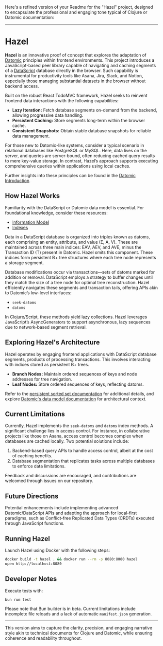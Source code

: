 Here's a refined version of your Readme for the "Hazel" project, designed to encapsulate the professional and engaging tone typical of Clojure or Datomic documentation:

---

# Hazel

**Hazel** is an innovative proof of concept that explores the adaptation of [Datomic](https://www.datomic.com/) principles within frontend environments. This project introduces a JavaScript-based peer library capable of navigating and caching segments of a [DataScript](https://github.com/tonsky/datascript/) database directly in the browser. Such capability is instrumental for productivity tools like Asana, Jira, Slack, and Notion, especially those managing substantial datasets in the browser without backend access.

Built on the robust React TodoMVC framework, Hazel seeks to reinvent frontend data interactions with the following capabilities:

- **Lazy Iteration:** Fetch database segments on-demand from the backend, allowing progressive data handling.
- **Persistent Caching:** Store segments long-term within the browser cache.
- **Consistent Snapshots:** Obtain stable database snapshots for reliable data management.

For those new to Datomic-like systems, consider a typical scenario in relational databases like PostgreSQL or MySQL. Here, data lives on the server, and queries are server-bound, often reducing cached query results to mere key-value storage. In contrast, Hazel’s approach supports executing comprehensive queries within applications using local caches.

Further insights into these principles can be found in the [Datomic Introduction](https://docs.datomic.com/datomic-overview.html).

## How Hazel Works

Familiarity with the DataScript or Datomic data model is essential. For foundational knowledge, consider these resources:

- [Information Model](https://docs.datomic.com/datomic-overview.html#information-model)
- [Indexes](https://docs.datomic.com/datomic-overview.html#indexes)

Data in a DataScript database is organized into triples known as datoms, each comprising an entity, attribute, and value (E, A, V). These are maintained across three main indices: EAV, AEV, and AVE, minus the Transaction ID (T) present in Datomic. Hazel omits this component. These indices form persistent B+ tree structures where each tree node represents a storage segment.

Database modifications occur via transactions—sets of datoms marked for addition or removal. DataScript employs a strategy to buffer changes until they match the size of a tree node for optimal tree reconstruction. Hazel efficiently navigates these segments and transaction tails, offering APIs akin to Datomic’s low-level interfaces:

- `seek-datoms`
- `datoms`

In Clojure/Script, these methods yield lazy collections. Hazel leverages JavaScript’s AsyncGenerators to support asynchronous, lazy sequences due to network-based segment retrieval.

## Exploring Hazel's Architecture

Hazel operates by engaging frontend applications with DataScript database segments, products of processing transactions. This involves interacting with indices stored as persistent B+ trees.

- **Branch Nodes:** Maintain ordered sequences of keys and node addresses for tree navigation.
- **Leaf Nodes:** Store ordered sequences of keys, reflecting datoms.

Refer to the [persistent sorted set documentation](https://github.com/tonsky/persistent-sorted-set#durability) for additional details, and explore [Datomic's data model documentation](https://docs.datomic.com/whatis/data-model.html#datalog) for architectural context.

## Current Limitations

Currently, Hazel implements the `seek-datoms` and `datoms` index methods. A significant challenge lies in access control. For instance, in collaborative projects like those on Asana, access control becomes complex when databases are cached locally. Two potential solutions include:

1. Backend-based query APIs to handle access control, albeit at the cost of caching benefits.
2. Database segmentation that replicates tasks across multiple databases to enforce data limitations.

Feedback and discussions are encouraged, and contributions are welcomed through issues on our repository.

## Future Directions

Potential enhancements include implementing advanced Datomic/DataScript APIs and adapting the approach for local-first paradigms, such as Conflict-free Replicated Data Types (CRDTs) executed through JavaScript functions.

## Running Hazel

Launch Hazel using Docker with the following steps:

```bash
docker build -t hazel . && docker run --rm -p 8080:8080 hazel
open http://localhost:8080
```

## Developer Notes

Execute tests with:

```bash
bun run test
```

Please note that Bun builder is in beta. Current limitations include incomplete file reloads and a lack of automatic `manifest.json` generation.

---

This version aims to capture the clarity, precision, and engaging narrative style akin to technical documents for Clojure and Datomic, while ensuring coherence and readability throughout.
